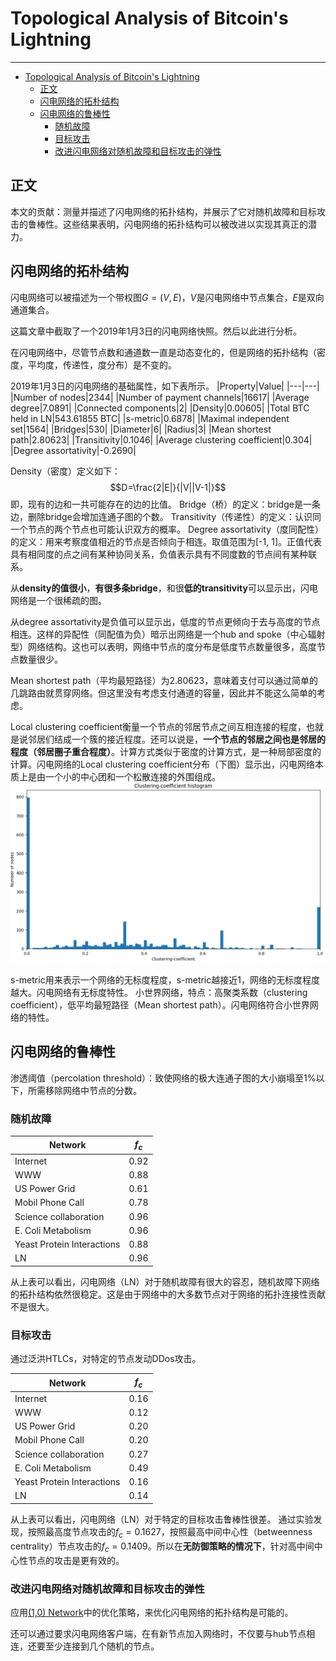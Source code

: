 <!--
 * @Author: ZhXZhao
 * @Date: 2020-03-09 14:05:41
 * @LastEditors: ZhXZhao
 * @LastEditTime: 2020-03-09 16:57:10
 * @Description: 
 -->

# Topological Analysis of Bitcoin's Lightning

---

- [Topological Analysis of Bitcoin's Lightning](#topological-analysis-of-bitcoins-lightning)
  - [正文](#%e6%ad%a3%e6%96%87)
  - [闪电网络的拓朴结构](#%e9%97%aa%e7%94%b5%e7%bd%91%e7%bb%9c%e7%9a%84%e6%8b%93%e6%9c%b4%e7%bb%93%e6%9e%84)
  - [闪电网络的鲁棒性](#%e9%97%aa%e7%94%b5%e7%bd%91%e7%bb%9c%e7%9a%84%e9%b2%81%e6%a3%92%e6%80%a7)
    - [随机故障](#%e9%9a%8f%e6%9c%ba%e6%95%85%e9%9a%9c)
    - [目标攻击](#%e7%9b%ae%e6%a0%87%e6%94%bb%e5%87%bb)
    - [改进闪电网络对随机故障和目标攻击的弹性](#%e6%94%b9%e8%bf%9b%e9%97%aa%e7%94%b5%e7%bd%91%e7%bb%9c%e5%af%b9%e9%9a%8f%e6%9c%ba%e6%95%85%e9%9a%9c%e5%92%8c%e7%9b%ae%e6%a0%87%e6%94%bb%e5%87%bb%e7%9a%84%e5%bc%b9%e6%80%a7)

## 正文

本文的贡献：测量并描述了闪电网络的拓扑结构，并展示了它对随机故障和目标攻击的鲁棒性。这些结果表明，闪电网络的拓扑结构可以被改进以实现其真正的潜力。

## 闪电网络的拓朴结构

闪电网络可以被描述为一个带权图$G=(V, E)$，$V$是闪电网络中节点集合，$E$是双向通道集合。

这篇文章中截取了一个2019年1月3日的闪电网络快照。然后以此进行分析。

在闪电网络中，尽管节点数和通道数一直是动态变化的，但是网络的拓扑结构（密度，平均度，传递性，度分布）是不变的。

2019年1月3日的闪电网络的基础属性，如下表所示。
|Property|Value|
|---|---|
|Number of nodes|2344|
|Number of payment channels|16617|
|Average degree|7.0891|
|Connected components|2|
|Density|0.00605|
|Total BTC held in LN|543.61855 BTC|
|s-metric|0.6878|
|Maximal independent set|1564|
|Bridges|530|
|Diameter|6|
|Radius|3|
|Mean shortest path|2.80623|
|Transitivity|0.1046|
|Average clustering coefficient|0.304|
|Degree assortativity|-0.2690|

Density（密度）定义如下：
$$D=\frac{2|E|}{|V||V-1|}$$
即，现有的边和一共可能存在的边的比值。
Bridge（桥）的定义：bridge是一条边，删除bridge会增加连通子图的个数。
Transitivity（传递性）的定义：认识同一个节点的两个节点也可能认识双方的概率。
Degree assortativity（度同配性）的定义：用来考察度值相近的节点是否倾向于相连。取值范围为[-1, 1]。正值代表具有相同度的点之间有某种协同关系，负值表示具有不同度数的节点间有某种联系。

从**density的值很小**，**有很多条bridge**，和很**低的transitivity**可以显示出，闪电网络是一个很稀疏的图。

从degree assortativity是负值可以显示出，低度的节点更倾向于去与高度的节点相连。这样的异配性（同配值为负）暗示出网络是一个hub and spoke（中心辐射型）网络结构。这也可以表明，网络中节点的度分布是低度节点数量很多，高度节点数量很少。

Mean shortest path（平均最短路径）为2.80623，意味着支付可以通过简单的几跳路由就贯穿网络。但这里没有考虑支付通道的容量，因此并不能这么简单的考虑。

Local clustering coefficient衡量一个节点的邻居节点之间互相连接的程度，也就是说邻居们结成一个簇的接近程度。还可以说是，**一个节点的邻居之间也是邻居的程度（邻居圈子重合程度）**。计算方式类似于密度的计算方式，是一种局部密度的计算。闪电网络的Local clustering coefficient分布（下图）显示出，闪电网络本质上是由一个小的中心团和一个松散连接的外围组成。
![聚类系数分布](pic/custering_distribution.png "聚类系数分布")

s-metric用来表示一个网络的无标度程度，s-metric越接近1，网络的无标度程度越大。闪电网络有无标度特性。
小世界网络，特点：高聚类系数（clustering coefficient），低平均最短路径（Mean shortest path）。闪电网络符合小世界网络的特性。

## 闪电网络的鲁棒性

渗透阈值（percolation threshold）：致使网络的极大连通子图的大小崩塌至1%以下，所需移除网络中节点的分数。

### 随机故障

|Network|$f_c$|
|---|---|
|Internet|0.92|
|WWW|0.88|
|US Power Grid|0.61|
|Mobil Phone Call|0.78|
|Science collaboration|0.96|
|E. Coli Metabolism|0.96|
|Yeast Protein Interactions|0.88|
|LN|0.96|

从上表可以看出，闪电网络（LN）对于随机故障有很大的容忍，随机故障下网络的拓扑结构依然很稳定。这是由于网络中的大多数节点对于网络的拓扑连接性贡献不是很大。

### 目标攻击

通过泛洪HTLCs，对特定的节点发动DDos攻击。

|Network|$f_c$|
|---|---|
|Internet|0.16|
|WWW|0.12|
|US Power Grid|0.20|
|Mobil Phone Call|0.20|
|Science collaboration|0.27|
|E. Coli Metabolism|0.49|
|Yeast Protein Interactions|0.16|
|LN|0.14|

从上表可以看出，闪电网络（LN）对于特定的目标攻击鲁棒性很差。
通过实验发现，按照最高度节点攻击的$f_c=0.1627$，按照最高中间中心性（betweenness centrality）节点攻击的$f_c=0.1409$。所以在**无防御策略的情况下**，针对高中间中心性节点的攻击是更有效的。

### 改进闪电网络对随机故障和目标攻击的弹性

应用[(1,0) Network](../(1,0)%20Network/Optimization%20of%20robustness.pdf)中的优化策略，来优化闪电网络的拓扑结构是可能的。

还可以通过要求闪电网络客户端，在有新节点加入网络时，不仅要与hub节点相连，还要至少连接到几个随机的节点。

